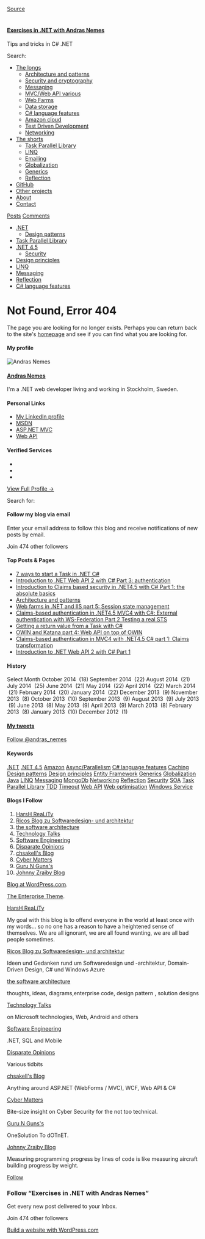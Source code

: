 [Source](http://dotnetcodr.com/2013/03/21/external-authentication-with-claims-and-ws…et4-5-part-5-configuring-multiple-identity-providers-for-federated-log-in/ "Permalink to <title>Page not found | Exercises in .NET with Andras Nemes</title>")

# <title>Page not found | Exercises in .NET with Andras Nemes</title>

#### [Exercises in .NET with Andras Nemes][1]

Tips and tricks in C# .NET

Search:

* [The longs][2]
    * [Architecture and patterns][3]
    * [Security and cryptography][4]
    * [Messaging][5]
    * [MVC/Web API various][6]
    * [Web Farms][7]
    * [Data storage][8]
    * [C# language features][9]
    * [Amazon cloud][10]
    * [Test Driven Development][11]
    * [Networking][12]
* [The shorts][13]
    * [Task Parallel Library][14]
    * [LINQ][15]
    * [Emailing][16]
    * [Globalization][17]
    * [Generics][18]
    * [Reflection][19]
* [GitHub][20]
* [Other projects][21]
* [About][22]
* [Contact][23]

[Posts][24] [Comments][25]

* [.NET][26]
    * [Design patterns][27]
* [Task Parallel Library][28]
* [.NET 4.5][29]
    * [Security][30]
* [Design principles][31]
* [LINQ][32]
* [Messaging][33]
* [Reflection][34]
* [C# language features][35]

# Not Found, Error 404

The page you are looking for no longer exists. Perhaps you can return back to the site's [homepage][36] and see if you can find what you are looking for.

#### My profile

![Andras Nemes][37]

#### [Andras Nemes][38]

I'm a .NET web developer living and working in Stockholm, Sweden.

#### Personal Links

* [ My LinkedIn profile ][39]
* [ MSDN ][40]
* [ ASP.NET MVC ][41]
* [ Web API ][42]

#### Verified Services

* [ ][43]
* [ ][44]
* [ ][45]

[View Full Profile →][38]

Search for:

#### Follow my blog via email

Enter your email address to follow this blog and receive notifications of new posts by email.

Join 474 other followers

#### Top Posts & Pages

* [7 ways to start a Task in .NET C#][46]
* [Introduction to .NET Web API 2 with C# Part 3: authentication][47]
* [Introduction to Claims based security in .NET4.5 with C# Part 1: the absolute basics][48]
* [Architecture and patterns][3]
* [Web farms in .NET and IIS part 5: Session state management][49]
* [Claims-based authentication in .NET4.5 MVC4 with C#: External authentication with WS-Federation Part 2 Testing a real STS][50]
* [Getting a return value from a Task with C#][51]
* [OWIN and Katana part 4: Web API on top of OWIN][52]
* [Claims-based authentication in MVC4 with .NET4.5 C# part 1: Claims transformation][53]
* [Introduction to .NET Web API 2 with C# Part 1][54]

#### History

Select Month October 2014  (18) September 2014  (22) August 2014  (21) July 2014  (25) June 2014  (21) May 2014  (22) April 2014  (22) March 2014  (21) February 2014  (20) January 2014  (22) December 2013  (9) November 2013  (8) October 2013  (10) September 2013  (9) August 2013  (9) July 2013  (9) June 2013  (8) May 2013  (9) April 2013  (9) March 2013  (8) February 2013  (8) January 2013  (10) December 2012  (1)

#### [My tweets][55]

[Follow @andras_nemes][55]

#### Keywords

[.NET][56] [.NET 4.5][57] [Amazon][58] [Async/Parallelism][59] [C# language features][60] [Caching][61] [Design patterns][62] [Design principles][63] [Entity Framework][64] [Generics][65] [Globalization][66] [Java][67] [LINQ][68] [Messaging][69] [MongoDb][70] [Networking][71] [Reflection][72] [Security][73] [SOA][74] [Task Parallel Library][75] [TDD][76] [Timeout][77] [Web API][78] [Web optimisation][79] [Windows Service][80]

#### Blogs I Follow

1. [HarsH ReaLiTy][81]
2. [Ricos Blog zu Softwaredesign- und architektur][82]
3. [the software architecture][83]
4. [Technology Talks][84]
5. [Software Engineering][85]
6. [Disparate Opinions][86]
7. [chsakell's Blog][87]
8. [Cyber Matters][88]
9. [Guru N Guns's][89]
10. [Johnny Zraiby Blog][90]

[Blog at WordPress.com][91].

[The Enterprise Theme][92].

[HarsH ReaLiTy][81]

My goal with this blog is to offend everyone in the world at least once with my words… so no one has a reason to have a heightened sense of themselves. We are all ignorant, we are all found wanting, we are all bad people sometimes.

[Ricos Blog zu Softwaredesign- und architektur][82]

Ideen und Gedanken rund um Softwaredesign und -architektur, Domain-Driven Design, C# und Windows Azure

[the software architecture][83]

thoughts, ideas, diagrams,enterprise code, design pattern , solution designs

[Technology Talks][84]

on Microsoft technologies, Web, Android and others

[Software Engineering][85]

.NET, SQL and Mobile

[Disparate Opinions][86]

Various tidbits

[chsakell's Blog][87]

Anything around ASP.NET (WebForms / MVC), WCF, Web API & C#

[Cyber Matters][88]

Bite-size insight on Cyber Security for the not too technical.

[Guru N Guns's][89]

OneSolution To dOTnET.

[Johnny Zraiby Blog][90]

Measuring programming progress by lines of code is like measuring aircraft building progress by weight.

[Follow][93]

### Follow “Exercises in .NET with Andras Nemes”

Get every new post delivered to your Inbox.

Join 474 other followers

[Build a website with WordPress.com][94]

[1]: http://dotnetcodr.com/
[2]: http://dotnetcodr.com/the-longs/
[3]: http://dotnetcodr.com/architecture-and-patterns/
[4]: http://dotnetcodr.com/security-and-cryptography/
[5]: http://dotnetcodr.com/messaging/
[6]: http://dotnetcodr.com/mvc4-various/
[7]: http://dotnetcodr.com/web-farms/
[8]: http://dotnetcodr.com/data-storage/
[9]: http://dotnetcodr.com/c-language-features/
[10]: http://dotnetcodr.com/amazon-cloud/
[11]: http://dotnetcodr.com/test-driven-development/
[12]: http://dotnetcodr.com/networking/
[13]: http://dotnetcodr.com/the-shorts/
[14]: http://dotnetcodr.com/task-parallel-library/
[15]: http://dotnetcodr.com/linq/
[16]: http://dotnetcodr.com/emailing/
[17]: http://dotnetcodr.com/globalization/
[18]: http://dotnetcodr.com/generics/
[19]: http://dotnetcodr.com/reflection/
[20]: http://dotnetcodr.com/github/
[21]: http://dotnetcodr.com/other-projects/
[22]: http://dotnetcodr.com/about/
[23]: http://dotnetcodr.com/contact/
[24]: http://dotnetcodr.com/feed/
[25]: http://dotnetcodr.com/comments/feed/
[26]: http://dotnetcodr.com/category/net/
[27]: http://dotnetcodr.com/category/net/design-patterns/
[28]: http://dotnetcodr.com/category/task-parallel-library/
[29]: http://dotnetcodr.com/category/net-4-5/
[30]: http://dotnetcodr.com/category/net-4-5/security/
[31]: http://dotnetcodr.com/category/design-principles/
[32]: http://dotnetcodr.com/category/linq/
[33]: http://dotnetcodr.com/category/messaging/
[34]: http://dotnetcodr.com/category/reflection/
[35]: http://dotnetcodr.com/category/c-language-features/
[36]: http://dotnetcodr.com
[37]: http://2.gravatar.com/avatar/08b61ccf82e2dd7923298299d8c2c491?s=320
[38]: http://gravatar.com/andrasnemes
[39]: http://se.linkedin.com/in/andrasnemes
[40]: http://msdn.microsoft.com/en-us/
[41]: http://www.asp.net/mvc
[42]: http://www.asp.net/web-api
[43]: http://www.linkedin.com/in/andrasnemes "andrasnemes on LinkedIn"
[44]: http://twitter.com/andras_nemes "@andras_nemes on Twitter"
[45]: http://dotnetcodr.com/ "dotnetcodr.com on WordPress"
[46]: http://dotnetcodr.com/2014/01/01/5-ways-to-start-a-task-in-net-c/
[47]: http://dotnetcodr.com/2014/04/10/introduction-to-net-web-api-2-with-c-part-3-authentication/
[48]: http://dotnetcodr.com/2013/02/11/introduction-to-claims-based-security-in-net4-5-with-c-part-1/
[49]: http://dotnetcodr.com/2013/07/01/web-farms-in-net-and-iis-part-5-session-state-management/
[50]: http://dotnetcodr.com/2013/03/11/claims-based-authentication-in-net4-5-mvc4-with-c-external-authentication-with-ws-federation-part-2-testing-a-real-sts/
[51]: http://dotnetcodr.com/2014/01/17/getting-a-return-value-from-a-task-with-c/
[52]: http://dotnetcodr.com/2014/04/24/owin-and-katana-part-4-web-api-on-top-of-owin/
[53]: http://dotnetcodr.com/2013/02/25/claims-based-authentication-in-mvc4-with-net4-5-c-part-1-claims-transformation/
[54]: http://dotnetcodr.com/2014/04/03/introduction-to-net-web-api-2-with-c-part-1/
[55]: http://twitter.com/andras_nemes
[56]: http://dotnetcodr.com/category/net/ ".NET (274)"
[57]: http://dotnetcodr.com/category/net-4-5/ ".NET 4.5 (42)"
[58]: http://dotnetcodr.com/category/net/amazon/ "Amazon (2)"
[59]: http://dotnetcodr.com/category/net-4-5/asyncparallelism/ "Async/Parallelism (4)"
[60]: http://dotnetcodr.com/category/c-language-features/ "C# language features (13)"
[61]: http://dotnetcodr.com/category/caching/ "Caching (1)"
[62]: http://dotnetcodr.com/category/net/design-patterns/ "Design patterns (37)"
[63]: http://dotnetcodr.com/category/design-principles/ "Design principles (39)"
[64]: http://dotnetcodr.com/category/entity-framework/ "Entity Framework (5)"
[65]: http://dotnetcodr.com/category/generics/ "Generics (4)"
[66]: http://dotnetcodr.com/category/globalization/ "Globalization (5)"
[67]: http://dotnetcodr.com/category/java/ "Java (1)"
[68]: http://dotnetcodr.com/category/linq/ "LINQ (39)"
[69]: http://dotnetcodr.com/category/messaging/ "Messaging (27)"
[70]: http://dotnetcodr.com/category/mongodb/ "MongoDb (10)"
[71]: http://dotnetcodr.com/category/networking/ "Networking (3)"
[72]: http://dotnetcodr.com/category/reflection/ "Reflection (17)"
[73]: http://dotnetcodr.com/category/net-4-5/security/ "Security (43)"
[74]: http://dotnetcodr.com/category/net/soa/ "SOA (7)"
[75]: http://dotnetcodr.com/category/task-parallel-library/ "Task Parallel Library (51)"
[76]: http://dotnetcodr.com/category/net/tdd/ "TDD (9)"
[77]: http://dotnetcodr.com/category/net-4-5/timeout/ "Timeout (1)"
[78]: http://dotnetcodr.com/category/web-api/ "Web API (3)"
[79]: http://dotnetcodr.com/category/net-4-5/web-optimisation-net-4-5/ "Web optimisation (10)"
[80]: http://dotnetcodr.com/category/windows-service/ "Windows Service (6)"
[81]: http://aopinionatedman.com
[82]: http://ricofritzsche.wordpress.com
[83]: http://thesoftwarearchitecture.wordpress.com
[84]: http://suvendugiri.wordpress.com
[85]: http://damienbod.wordpress.com
[86]: http://opinionmachine.wordpress.com
[87]: http://chsakell.com
[88]: http://cybermatters.info
[89]: http://gurunguns.wordpress.com
[90]: http://jczraiby.wordpress.com
[91]: https://wordpress.com/?ref=footer_blog
[92]: https://wordpress.com/themes/enterprise/ "Learn more about this theme"
[93]: javascript:void(0)
[94]: https://wordpress.com/?ref=lof
